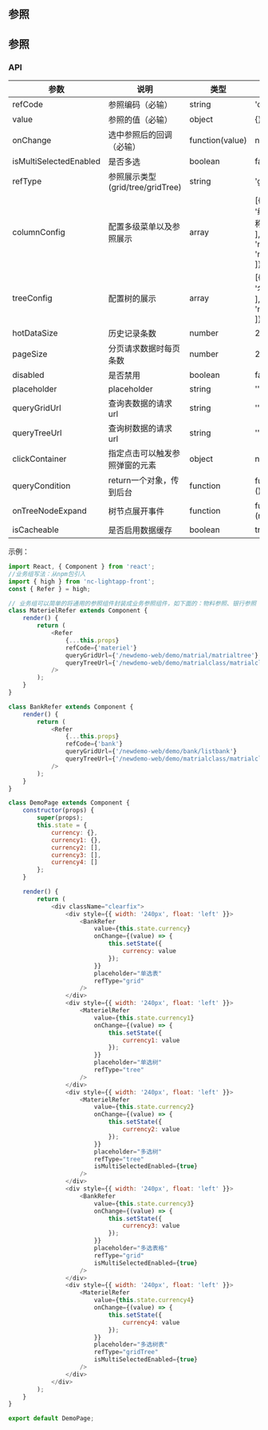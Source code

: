 ## 参照
## 参照
### API

参数 | 说明|类型|默认值
---|---|---|---|
refCode|参照编码（必输）|string |'code'| 
value|参照的值（必输）| object|{}|
onChange|选中参照后的回调（必输）|function(value)|null
isMultiSelectedEnabled|是否多选|boolean| false| 
refType|参照展示类型(grid/tree/gridTree)|string|'grid'
columnConfig| 配置多级菜单以及参照展示|array|[{name: [ '编码', '名称' ],code: [ 'refcode', 'refname' ]}]|
treeConfig| 配置树的展示|array|[{name: [ '名称' ],code: [ 'refname' ]}]|
hotDataSize|历史记录条数|number|20|
pageSize|分页请求数据时每页条数|number|20|
disabled|是否禁用|boolean|false|
placeholder|placeholder|string|''|
queryGridUrl|查询表数据的请求url|string|''|
queryTreeUrl|查询树数据的请求url|string|''|
clickContainer|指定点击可以触发参照弹窗的元素|object|null
queryCondition|return一个对象，传到后台|function|function () {}
onTreeNodeExpand|树节点展开事件|function|function (node) {}
isCacheable|是否启用数据缓存|boolean|true


示例：

```javascript
import React, { Component } from 'react';
//业务组写法：从npm包引入
import { high } from 'nc-lightapp-front';
const { Refer } = high;

// 业务组可以简单的将通用的参照组件封装成业务参照组件，如下面的：物料参照、银行参照
class MaterielRefer extends Component {
	render() {
		return (
			<Refer
				{...this.props}
				refCode={'materiel'}
				queryGridUrl={'/newdemo-web/demo/matrial/matrialtree'}
				queryTreeUrl={'/newdemo-web/demo/matrialclass/matrialclasstree'}
			/>
		);
	}
}

class BankRefer extends Component {
	render() {
		return (
			<Refer
				{...this.props}
				refCode={'bank'}
				queryGridUrl={'/newdemo-web/demo/bank/listbank'}
				queryTreeUrl={'/newdemo-web/demo/matrialclass/matrialclasstree'}
			/>
		);
	}
}

class DemoPage extends Component {
	constructor(props) {
		super(props);
		this.state = {
			currency: {},
			currency1: {},
			currency2: [],
			currency3: [],
			currency4: []
		};
	}

	render() {
		return (
			<div className="clearfix">
				<div style={{ width: '240px', float: 'left' }}>
					<BankRefer
						value={this.state.currency}
						onChange={(value) => {
							this.setState({
								currency: value
							});
						}}
						placeholder="单选表"
						refType="grid"
					/>
				</div>
				<div style={{ width: '240px', float: 'left' }}>
					<MaterielRefer
						value={this.state.currency1}
						onChange={(value) => {
							this.setState({
								currency1: value
							});
						}}
						placeholder="单选树"
						refType="tree"
					/>
				</div>
				<div style={{ width: '240px', float: 'left' }}>
					<MaterielRefer
						value={this.state.currency2}
						onChange={(value) => {
							this.setState({
								currency2: value
							});
						}}
						placeholder="多选树"
						refType="tree"
						isMultiSelectedEnabled={true}
					/>
				</div>
				<div style={{ width: '240px', float: 'left' }}>
					<BankRefer
						value={this.state.currency3}
						onChange={(value) => {
							this.setState({
								currency3: value
							});
						}}
						placeholder="多选表格"
						refType="grid"
						isMultiSelectedEnabled={true}
					/>
				</div>
				<div style={{ width: '240px', float: 'left' }}>
					<MaterielRefer
						value={this.state.currency4}
						onChange={(value) => {
							this.setState({
								currency4: value
							});
						}}
						placeholder="多选树表"
						refType="gridTree"
						isMultiSelectedEnabled={true}
					/>
				</div>
			</div>
		);
	}
}

export default DemoPage;


```